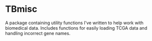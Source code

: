 # TBmisc
A package containing utility functions I've written to help work with biomedical data.
Includes functions for easily loading TCGA data and handling incorrect gene names. 

